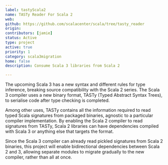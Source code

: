 ```yaml
---
label: tastyScala2
name: TASTy Reader For Scala 2
web:
github: https://github.com/scalacenter/scala/tree/tasty_reader
origin:
contributors: [jamie]
status: Active
type: project
active: true
priority: 1
category: scala3migration
home: false
description: Consume Scala 3 libraries from Scala 2

---
```

The upcoming Scala 3 has a new syntax and different rules for type inference, breaking source compatibility with the Scala 2 series. The Scala 3 compiler uses a new binary format, TASTy (Typed Abstract Syntax Trees), to serialise code after type checking is completed.

Among other uses, TASTy contains all the information required to read typed Scala signatures from packaged binaries, agnostic to a particular compiler implementation. By enabling the Scala 2 compiler to read signatures from TASTy, Scala 2 libraries can have dependencies compiled with Scala 3 or anything else that targets the format.

Since the Scala 3 compiler can already read pickled signatures from Scala 2 binaries, this project will enable bidirectional dependencies between Scala 2 and 3, allowing separate modules to migrate gradually to the new compiler, rather than all at once.
